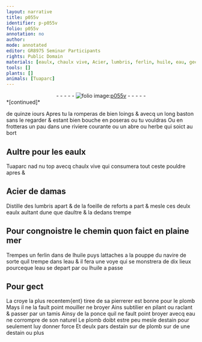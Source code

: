 ```yaml
---
layout: narrative
title: p055v
identifier: p-p055v
folio: p055v
annotation: no
author:
mode: annotated
editor: GR8975 Seminar Participants
rights: Public Domain
materials: [eaulx, chaulx vive, Acier, lumbris, ferlin, huile, eau, gect, croye, plomb, ponce, estain]
tools: []
plants: []
animals: [Tuaparc]
---
```


<div class="folio" align="center">- - - - - <a href="http://gallica.bnf.fr/ark:/12148/btv1b10500001g/f116.image" target="_blank"><img src="https://cu-mkp.github.io/2017-workshop-edition/assets/photo-icon.png" alt="folio image: " style="display:inline-block; margin-bottom:-3px;"/>p055v</a> - - - - - </div>   
*[continued]*
  
de quinze iours Apres tu la romperas de bien loings & avecq un long baston sans le regarder & estant bien bouche en poseras ou tu vouldras Ou en frotteras un pau dans une riviere courante ou un abre ou herbe qui soict au bort
    

## Aultre pour les <span class="m">eaulx</span>

 
<span class="al">Tuaparc</span> nad nu top avecq <span class="m">chaulx vive</span> qui consumera tout ceste pouldre apres &
    

## <span class="m">Acier</span> de damas

 
Distille des <span class="m">lumbris</span> apart & de la foeille de reforts a part & mesle ces deulx <span class="m">eaulx</span> aultant dune que daultre & la dedans trempe
    

## Pour congnoistre le chemin quon faict en plaine mer

 
Trempes un <span class="m">ferlin</span> dans de l<span class="m">huile</span> puys lattaches a la pouppe du navire de sorte quil trempe dans l<span class="m">eau</span> & il fera une voye qui se monstrera de dix lieux pourceque l<span class="m">eau</span> se depart par ou l<span class="m">huile</span> a passe
    

## Pour <span class="m">gect</span>

 
La <span class="m">croye</span> la plus recentem{ent} tiree de sa pierrerer est bonne pour le <span class="m">plomb</span> Mays il ne la fault point mouiller ne broyer Ains subtilier en pilant ou raclant & passer par un tamis Ainsy de la <span class="m">ponce</span> quil ne fault point broyer avecq <span class="m">eau</span> ne corrompre de son naturel Le <span class="m">plomb</span> doibt estre peu mesle d<span class="m">estain</span> pour seulement luy donner force Et deulx pars d<span class="m">estain</span> sur de <span class="m">plomb</span> sur de une d<span class="m">estain</span> ou plus
 